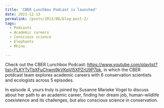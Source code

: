 ```yaml
---
title: 'CBER Lunchbox Podcast is launched'
date: 2021-12-13
permalink: /posts/2013/08/blog-post-2/
tags:
  - Podcasts
  - Academic careers
  - Conscious science
  - Elephants
  - Rhino

---
```


Check out the CBER Lunchbox Podcast: https://www.youtube.com/playlist?list=PLKYTvTbXFuChwnj9kVKqVl5XPZrU9P7bk, in which the CBER potdcast team explores academic careers with 6 conservation scientists and ecologists across 5 episodes. 

In episode 4, yours truly is joined by Susanne Marieke Vogel to discuss about her path to an academic career, finding her dream job, human-wildlife coexistence and its challenges, but also conscious science in conservation. 
